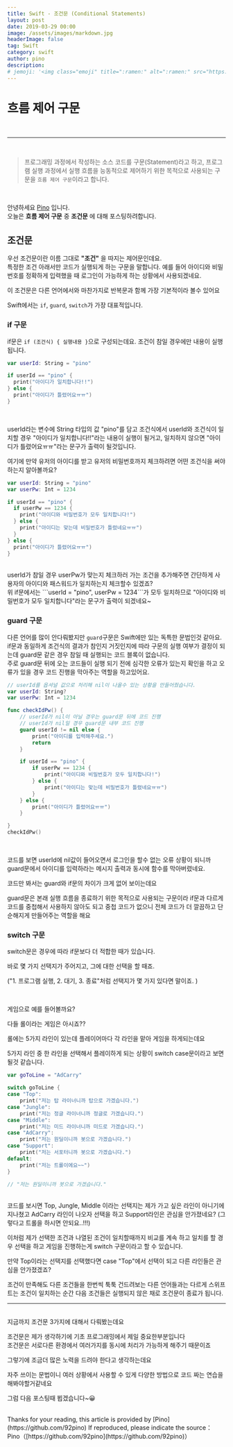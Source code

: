 ```yaml
---
title: Swift - 조건문 (Conditional Statements)
layout: post
date: 2019-03-29 00:00
image: /assets/images/markdown.jpg
headerImage: false
tag: Swift
category: swift
author: pino
description:
# jemoji: '<img class="emoji" title=":ramen:" alt=":ramen:" src="https://assets.github.com/images/icons/emoji/unicode/1f35c.png" height="20" width="20" align="absmiddle">'
---
```


# 흐름 제어 구문

<br>

<hr>

<br>



> 프로그래밍 과정에서 작성하는 소스 코드를 구문(Statement)라고 하고, 프로그램 실행 과정에서 실행 흐름을 능동적으로 제어하기 위한 목적으로 사용되는 구문을 `흐름 제어 구문`이라고 합니다.

<br>

안녕하세요 [Pino](https://92pino.github.io) 입니다.<br>
오늘은 __흐름 제어 구문__ 중 __조건문__ 에 대해 포스팅하려합니다.

## 조건문

우선 조건문이란 이름 그대로 __"조건"__ 을 따지는 제어문인데요.<br>특정한 조건 아래서만 코드가 실행되게 하는 구문을 말합니다.
예를 들어 아이디와 비밀번호를 정확하게 입력했을 때 로그인이 가능하게 하는 상황에서 사용되겠네요.


이 조건문은 다른 언어에서와 마찬가지로 반복문과 함께 가장 기본적이라 볼수 있어요

Swift에서는 ```if```, ```guard```, ```switch```가 가장 대표적입니다.

### if 구문

if문은 ```if (조건식) { 실행내용 }```으로 구성되는데요. 조건이 참일 경우에만 내용이 실행됩니다.

```swift
var userId: String = "pino"

if userId == "pino" {
  print("아이디가 일치합니다!!")
} else {
  print("아이디가 틀렸어요ㅠㅠ")
}
```
<br>

userId라는 변수에 String 타입의 값 "pino"를 담고 조건식에서 userId와 조건식이 일치할 경우 "아이디가 일치합니다!!"라는 내용이 실행이 될거고, 일치하지 않으면 "아이디가 틀렸어요ㅠㅠ"라는 문구가 출력이 될것입니다.

여기에 만약 유저의 아이디를 받고 유저의 비밀번호까지 체크하려면 어떤 조건식을 써야하는지 알아볼까요?

```swift
var userId: String = "pino"
var userPw: Int = 1234

if userId == "pino" {
  if userPw == 1234 {
    print("아이디와 비밀번호가 모두 일치합니다!")
  } else {
    print("아이디는 맞는데 비밀번호가 틀렸네요ㅠㅠ")
  }
} else {
  print("아이디가 틀렸어요ㅠㅠ")
}
```
<br>
userId가 참일 경우 userPw가 맞는지 체크하러 가는 조건을 추가해주면 간단하게 사용자의 아이디와 패스워드가 일치하는지 체크할수 있겠죠?<br>
위 if문에서는 ```userId = "pino", userPw = 1234```가 모두 일치하므로 "아이디와 비밀번호가 모두 일치합니다"라는 문구가 출력이 되겠네요~

### guard 구문

다른 언어를 많이 안다뤄봤지만 ```guard```구문은 Swift에만 있는 독특한 문법인것 같아요.<br>
if문과 동일하게 조건식의 결과가 참인지 거짓인지에 따라 구문의 실행 여부가 결정이 되는데 guard문 같은 경우 참일 때 실행되는 코드 블록이 없습니다.<br>
주로 guard문 뒤에 오는 코드들이 실행 되기 전에 심각한 오류가 있는지 확인을 하고 오류가 있을 경우 코드 진행을 막아주는 역할을 하고있어요.<br>

```swift
// userId를 옵셔널 값으로 처리해 nil이 나올수 있는 상황을 만들어줬습니다.
var userId: String?
var userPw: Int = 1234

func checkIdPw() {
    // userId가 nil이 아닐 경우는 guard문 뒤에 코드 진행
    // userId가 nil일 경우 guard문 내부 코드 진행
    guard userId != nil else {
        print("아이디를 입력해주세요.")
        return
    }

    if userId == "pino" {
        if userPw == 1234 {
            print("아이디와 비밀번호가 모두 일치합니다!")
        } else {
            print("아이디는 맞는데 비밀번호가 틀렸네요ㅠㅠ")
        }
    } else {
        print("아이디가 틀렸어요ㅠㅠ")
    }

}
checkIdPw()
```
<br>

코드를 보면 userId에 nil값이 들어오면서 로그인을 할수 없는 오류 상황이 되니까 guard문에서 아이디를 입력하라는 메시지 출력과 동시에 함수를 막아버렸네요.<br>

코드만 봐서는 guard와 if문의 차이가 크게 없어 보이는데요<br>


guard문은 본래 실행 흐름을 종료하기 위한 목적으로 사용되는 구문이라 if문과 다르게 코드를 중첩해서 사용하지 않아도 되고 중첩 코드가 없으니 전체 코드가 더 깔끔하고 단순해지게 만들어주는 역할을 해요

### switch 구문

switch문은 경우에 따라 if문보다 더 적합한 때가 있습니다.

바로 몇 가지 선택지가 주어지고, 그에 대한 선택을 할 때죠.

("1. 프로그램 실행, 2. 대기, 3. 종료"처럼 선택지가 몇 가지 있다면 말이죠. )


<br>


게임으로 예를 들어볼까요?

다들 롤이라는 게임은 아시죠??

롤에는 5가지 라인이 있는데 플레이어마다 각 라인을 맡아 게임을 하게되는데요

5가지 라인 중 한 라인을 선택해서 플레이하게 되는 상황이 switch case문이라고 보면 될것 같습니다.

```swift
var goToLine = "AdCarry"

switch goToLine {
case "Top":
    print("저는 탑 라이너니까 탑으로 가겠습니다.")
case "Jungle":
    print("저는 정글 라이너니까 정글로 가겠습니다.")
case "Middle":
    print("저는 미드 라이너니까 미드로 가겠습니다.")
case "AdCarry":
    print("저는 원딜이니까 봇으로 가겠습니다.")
case "Support":
    print("저는 서포터니까 봇으로 가겠습니다.")
default:
    print("저는 트롤이에요~~")
}

// "저는 원딜이니까 봇으로 가겠습니다."
```
<br>
코드를 보시면 Top, Jungle, Middle 이라는 선택지는 제가 가고 싶은 라인이 아니기에 지나쳤고 AdCarry 라인이 나오자 선택을 하고 Support라인은 관심을 안가졌네요? (그렇다고 트롤을 하시면 안되요..!!!)

이처럼 제가 선택한 조건과 나열된 조건이 일치할때까지 비교를 계속 하고 일치를 할 경우 선택을 하고 게임을 진행하는게 switch 구문이라고 할 수 있습니다.

만약 Top이라는 선택지를 선택했다면 case "Top"에서 선택이 되고 다른 라인들은 관심을 안가졌겠죠?

조건이 만족해도 다른 조건들을 한번씩 툭툭 건드려보는 다른 언어들과는 다르게 스위프트는 조건이 일치하는 순간 다음 조건들은 실행되지 않은 채로 조건문이 종료가 됩니다.

---
<br>
지금까지 조건문 3가지에 대해서 다뤄봤는데요

조건문은 제가 생각하기에 기초 프로그래밍에서 제일 중요한부분입니다<br>
조건문은 서로다른 환경에서 여러가지를 동시에 처리가 가능하게 해주기 때문이죠

그렇기에 조금더 많은 노력을 드려야 한다고 생각하는데요

자주 쓰이는 문법이니 여러 상황에서 사용할 수 있게 다양한 방법으로 코드 짜는 연습을 해봐야할거같네요

그럼 다음 포스팅때 뵙겠습니다~😀






<br>
Thanks for your reading, this article is provided by [Pino](https://github.com/92pino) If reproduced,
please indicate the source：
Pino（[https://github.com/92pino](https://github.com/92pino)）
